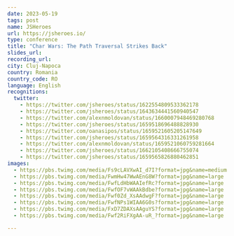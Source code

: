 ```yaml
---
date: 2023-05-19
tags: post
name: JSHeroes
url: https://jsheroes.io/
type: conference
title: "Char Wars: The Path Traversal Strikes Back"
slides_url:
recording_url: 
city: Cluj-Napoca
country: Romania
country_code: RO
language: English
recognitions:
  twitter:
    - https://twitter.com/jsheroes/status/1622554809533362178
    - https://twitter.com/jsheroes/status/1643634441560940547
    - https://twitter.com/alexnmoldovan/status/1660007948469280768
    - https://twitter.com/jsheroes/status/1659518696488828930
    - https://twitter.com/oanasipos/status/1659521605205147649
    - https://twitter.com/jsheroes/status/1659564316331261958
    - https://twitter.com/alexnmoldovan/status/1659521060759281664
    - https://twitter.com/jsheroes/status/1662105408666755074
    - https://twitter.com/jsheroes/status/1659565826880462851
images:
  - https://pbs.twimg.com/media/Fs9cLAVXwAI_d7I?format=jpg&name=medium
  - https://pbs.twimg.com/media/FwmHw47WwAEnG8W?format=jpg&name=large
  - https://pbs.twimg.com/media/FwfLdHbWAAIefRc?format=jpg&name=large
  - https://pbs.twimg.com/media/FwfOF7vWAAkBdbe?format=jpg&name=large
  - https://pbs.twimg.com/media/Fwf0Zd_XsAAdwgF?format=jpg&name=large
  - https://pbs.twimg.com/media/FwfNPs1WIAA6G0s?format=jpg&name=large
  - https://pbs.twimg.com/media/FxD7ZDAXsAAguYS?format=jpg&name=large
  - https://pbs.twimg.com/media/Fwf2RiFXgAA-uR_?format=jpg&name=large

---
```

